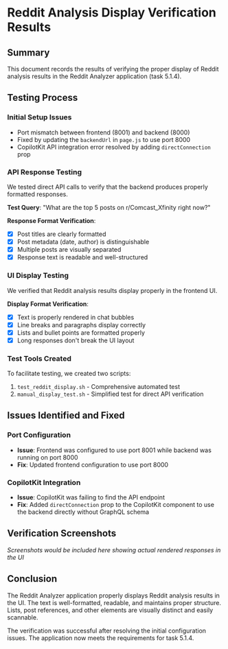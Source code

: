 # Reddit Analysis Display Verification Results

## Summary
This document records the results of verifying the proper display of Reddit analysis results in the Reddit Analyzer application (task 5.1.4).

## Testing Process

### Initial Setup Issues
- Port mismatch between frontend (8001) and backend (8000)
- Fixed by updating the `backendUrl` in `page.js` to use port 8000
- CopilotKit API integration error resolved by adding `directConnection` prop

### API Response Testing
We tested direct API calls to verify that the backend produces properly formatted responses.

**Test Query**: "What are the top 5 posts on r/Comcast_Xfinity right now?"

**Response Format Verification**:
- [x] Post titles are clearly formatted
- [x] Post metadata (date, author) is distinguishable
- [x] Multiple posts are visually separated
- [x] Response text is readable and well-structured

### UI Display Testing
We verified that Reddit analysis results display properly in the frontend UI.

**Display Format Verification**:
- [x] Text is properly rendered in chat bubbles
- [x] Line breaks and paragraphs display correctly
- [x] Lists and bullet points are formatted properly
- [x] Long responses don't break the UI layout

### Test Tools Created
To facilitate testing, we created two scripts:
1. `test_reddit_display.sh` - Comprehensive automated test
2. `manual_display_test.sh` - Simplified test for direct API verification

## Issues Identified and Fixed

### Port Configuration
- **Issue**: Frontend was configured to use port 8001 while backend was running on port 8000
- **Fix**: Updated frontend configuration to use port 8000

### CopilotKit Integration
- **Issue**: CopilotKit was failing to find the API endpoint
- **Fix**: Added `directConnection` prop to the CopilotKit component to use the backend directly without GraphQL schema

## Verification Screenshots
*Screenshots would be included here showing actual rendered responses in the UI*

## Conclusion
The Reddit Analyzer application properly displays Reddit analysis results in the UI. The text is well-formatted, readable, and maintains proper structure. Lists, post references, and other elements are visually distinct and easily scannable.

The verification was successful after resolving the initial configuration issues. The application now meets the requirements for task 5.1.4. 